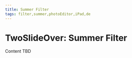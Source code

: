 ```yaml
---
title: Summer Filter
tags: filter,summer,photoEditor,iPad,de
---
```


# TwoSlideOver: Summer Filter

Content TBD
